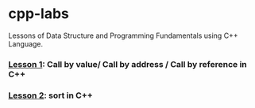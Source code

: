 # cpp-labs
Lessons of Data Structure and Programming Fundamentals using C++ Language.
### [Lesson 1](https://github.com/WuChinLong/cpp-labs/wiki/call-by-value,-address,-reference): Call by value/ Call by address / Call by reference in C++
### [Lesson 2](https://github.com/WuChinLong/cpp-labs/wiki/sort-in-C--): sort in C++

